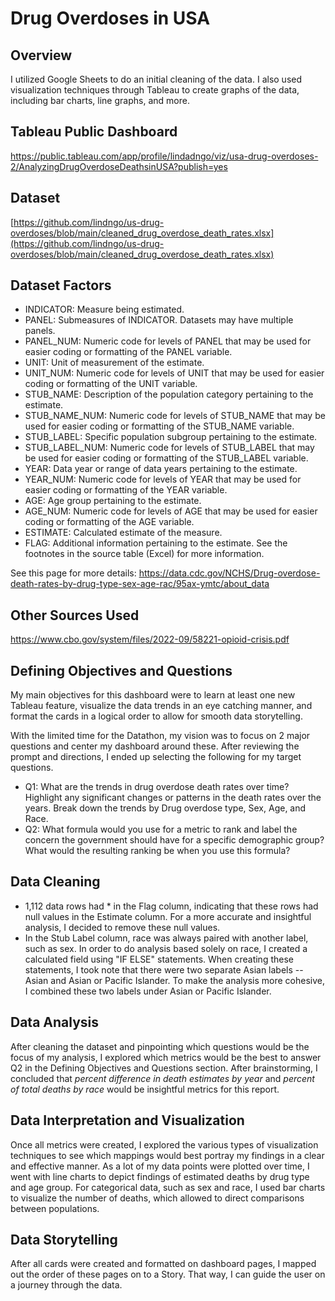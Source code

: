 # Drug Overdoses in USA

## Overview
I utilized Google Sheets to do an initial cleaning of the data. I also used visualization techniques through Tableau to create graphs of the data, including bar charts, line graphs, and more.

## Tableau Public Dashboard
https://public.tableau.com/app/profile/lindadngo/viz/usa-drug-overdoses-2/AnalyzingDrugOverdoseDeathsinUSA?publish=yes

## Dataset
[https://github.com/lindngo/us-drug-overdoses/blob/main/cleaned_drug_overdose_death_rates.xlsx](https://github.com/lindngo/us-drug-overdoses/blob/main/cleaned_drug_overdose_death_rates.xlsx)

## Dataset Factors
- INDICATOR: Measure being estimated.
- PANEL: Submeasures of INDICATOR. Datasets may have multiple panels.
- PANEL_NUM: Numeric code for levels of PANEL that may be used for easier coding or formatting of the PANEL variable.
- UNIT:	Unit of measurement of the estimate.
- UNIT_NUM:	Numeric code for levels of UNIT that may be used for easier coding or formatting of the UNIT variable.
- STUB_NAME: Description of the population category pertaining to the estimate.
- STUB_NAME_NUM: Numeric code for levels of STUB_NAME that may be used for easier coding or formatting of the STUB_NAME variable.
- STUB_LABEL: Specific population subgroup pertaining to the estimate.
- STUB_LABEL_NUM: Numeric code for levels of STUB_LABEL that may be used for easier coding or formatting of the STUB_LABEL variable.
- YEAR: Data year or range of data years pertaining to the estimate.
- YEAR_NUM:	Numeric code for levels of YEAR that may be used for easier coding or formatting of the YEAR variable.
- AGE:	Age group pertaining to the estimate.
- AGE_NUM:	Numeric code for levels of AGE that may be used for easier coding or formatting of the AGE variable.
- ESTIMATE:	Calculated estimate of the measure.
- FLAG:	Additional information pertaining to the estimate. See the footnotes in the source table (Excel) for more information.

See this page for more details: https://data.cdc.gov/NCHS/Drug-overdose-death-rates-by-drug-type-sex-age-rac/95ax-ymtc/about_data

## Other Sources Used
https://www.cbo.gov/system/files/2022-09/58221-opioid-crisis.pdf

## Defining Objectives and Questions
My main objectives for this dashboard were to learn at least one new Tableau feature, visualize the data trends in an eye catching manner, and format the cards in a logical order to allow for smooth data storytelling.

With the limited time for the Datathon, my vision was to focus on 2 major questions and center my dashboard around these. After reviewing the prompt and directions, I ended up selecting the following for my target questions.

- Q1: What are the trends in drug overdose death rates over time? Highlight any significant changes or patterns in the death rates over the years. Break down the trends by Drug overdose type, Sex, Age, and Race.
- Q2: What formula would you use for a metric to rank and label the concern the government should have for a specific demographic group? What would the resulting ranking be when you use this formula? 


## Data Cleaning
- 1,112 data rows had * in the Flag column, indicating that these rows had null values in the Estimate column. For a more accurate and insightful analysis, I decided to remove these null values.
- In the Stub Label column, race was always paired with another label, such as sex. In order to do analysis based solely on race, I created a calculated field using "IF ELSE" statements. When creating these statements, I took note that there were two separate Asian labels -- Asian and Asian or Pacific Islander. To make the analysis more cohesive, I combined these two labels under Asian or Pacific Islander.


## Data Analysis
After cleaning the dataset and pinpointing which questions would be the focus of my analysis, I explored which metrics would be the best to answer Q2 in the Defining Objectives and Questions section. After brainstorming, I concluded that *percent difference in death estimates by year* and *percent of total deaths by race* would be insightful metrics for this report.

## Data Interpretation and Visualization
Once all metrics were created, I explored the various types of visualization techniques to see which mappings would best portray my findings in a clear and effective manner. As a lot of my data points were plotted over time, I went with line charts to depict findings of estimated deaths by drug type and age group. For categorical data, such as sex and race, I used bar charts to visualize the number of deaths, which allowed to direct comparisons between populations.

## Data Storytelling
After all cards were created and formatted on dashboard pages, I mapped out the order of these pages on to a Story. That way, I can guide the user on a journey through the data.
